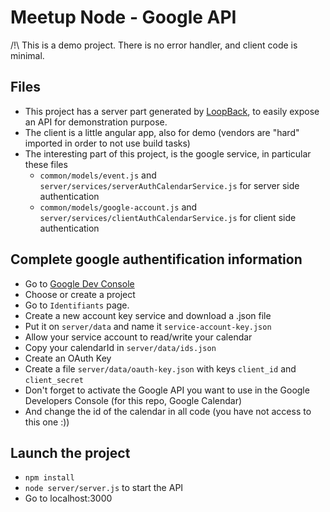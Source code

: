 # Meetup Node - Google API
/!\ This is a demo project. There is no error handler, and client code is minimal.

## Files
* This project has a server part generated by [LoopBack](http://loopback.io), to easily expose an API for demonstration purpose.
* The client is a little angular app, also for demo (vendors are "hard" imported in order to not use build tasks)
* The interesting part of this project, is the google service, in particular these files
  * `common/models/event.js` and `server/services/serverAuthCalendarService.js` for server side authentication
  * `common/models/google-account.js` and `server/services/clientAuthCalendarService.js` for client side authentication

## Complete google authentification information
* Go to [Google Dev Console](https://console.developers.google.com/flows/enableapi?apiid=admin&credential=client_key)
* Choose or create a project
* Go to `Identifiants` page.
* Create a new account key service and download a .json file
* Put it on `server/data` and name it `service-account-key.json`
* Allow your service account to read/write your calendar
* Copy your calendarId in `server/data/ids.json`
* Create an OAuth Key
* Create a file `server/data/oauth-key.json` with keys `client_id` and `client_secret`
* Don't forget to activate the Google API you want to use in the Google Developers Console (for this repo, Google Calendar)
* And change the id of the calendar in all code (you have not access to this one :))

## Launch the project
* `npm install`
* `node server/server.js` to start the API
* Go to localhost:3000

